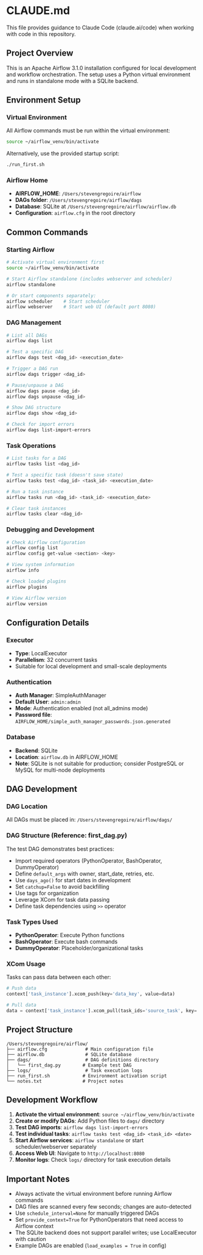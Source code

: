 # CLAUDE.md

This file provides guidance to Claude Code (claude.ai/code) when working with code in this repository.

## Project Overview

This is an Apache Airflow 3.1.0 installation configured for local development and workflow orchestration. The setup uses a Python virtual environment and runs in standalone mode with a SQLite backend.

## Environment Setup

### Virtual Environment
All Airflow commands must be run within the virtual environment:
```bash
source ~/airflow_venv/bin/activate
```

Alternatively, use the provided startup script:
```bash
./run_first.sh
```

### Airflow Home
- **AIRFLOW_HOME**: `/Users/stevengregoire/airflow`
- **DAGs folder**: `/Users/stevengregoire/airflow/dags`
- **Database**: SQLite at `/Users/stevengregoire/airflow/airflow.db`
- **Configuration**: `airflow.cfg` in the root directory

## Common Commands

### Starting Airflow
```bash
# Activate virtual environment first
source ~/airflow_venv/bin/activate

# Start Airflow standalone (includes webserver and scheduler)
airflow standalone

# Or start components separately:
airflow scheduler    # Start scheduler
airflow webserver    # Start web UI (default port 8080)
```

### DAG Management
```bash
# List all DAGs
airflow dags list

# Test a specific DAG
airflow dags test <dag_id> <execution_date>

# Trigger a DAG run
airflow dags trigger <dag_id>

# Pause/unpause a DAG
airflow dags pause <dag_id>
airflow dags unpause <dag_id>

# Show DAG structure
airflow dags show <dag_id>

# Check for import errors
airflow dags list-import-errors
```

### Task Operations
```bash
# List tasks for a DAG
airflow tasks list <dag_id>

# Test a specific task (doesn't save state)
airflow tasks test <dag_id> <task_id> <execution_date>

# Run a task instance
airflow tasks run <dag_id> <task_id> <execution_date>

# Clear task instances
airflow tasks clear <dag_id>
```

### Debugging and Development
```bash
# Check Airflow configuration
airflow config list
airflow config get-value <section> <key>

# View system information
airflow info

# Check loaded plugins
airflow plugins

# View Airflow version
airflow version
```

## Configuration Details

### Executor
- **Type**: LocalExecutor
- **Parallelism**: 32 concurrent tasks
- Suitable for local development and small-scale deployments

### Authentication
- **Auth Manager**: SimpleAuthManager
- **Default User**: `admin:admin`
- **Mode**: Authentication enabled (not all_admins mode)
- **Password file**: `AIRFLOW_HOME/simple_auth_manager_passwords.json.generated`

### Database
- **Backend**: SQLite
- **Location**: `airflow.db` in AIRFLOW_HOME
- **Note**: SQLite is not suitable for production; consider PostgreSQL or MySQL for multi-node deployments

## DAG Development

### DAG Location
All DAGs must be placed in: `/Users/stevengregoire/airflow/dags/`

### DAG Structure (Reference: first_dag.py)
The test DAG demonstrates best practices:
- Import required operators (PythonOperator, BashOperator, DummyOperator)
- Define `default_args` with owner, start_date, retries, etc.
- Use `days_ago()` for start dates in development
- Set `catchup=False` to avoid backfilling
- Use tags for organization
- Leverage XCom for task data passing
- Define task dependencies using `>>` operator

### Task Types Used
- **PythonOperator**: Execute Python functions
- **BashOperator**: Execute bash commands
- **DummyOperator**: Placeholder/organizational tasks

### XCom Usage
Tasks can pass data between each other:
```python
# Push data
context['task_instance'].xcom_push(key='data_key', value=data)

# Pull data
data = context['task_instance'].xcom_pull(task_ids='source_task', key='data_key')
```

## Project Structure

```
/Users/stevengregoire/airflow/
├── airflow.cfg              # Main configuration file
├── airflow.db               # SQLite database
├── dags/                    # DAG definitions directory
│   └── first_dag.py        # Example test DAG
├── logs/                    # Task execution logs
├── run_first.sh            # Environment activation script
└── notes.txt               # Project notes
```

## Development Workflow

1. **Activate the virtual environment**: `source ~/airflow_venv/bin/activate`
2. **Create or modify DAGs**: Add Python files to `dags/` directory
3. **Test DAG imports**: `airflow dags list-import-errors`
4. **Test individual tasks**: `airflow tasks test <dag_id> <task_id> <date>`
5. **Start Airflow services**: `airflow standalone` or start scheduler/webserver separately
6. **Access Web UI**: Navigate to `http://localhost:8080`
7. **Monitor logs**: Check `logs/` directory for task execution details

## Important Notes

- Always activate the virtual environment before running Airflow commands
- DAG files are scanned every few seconds; changes are auto-detected
- Use `schedule_interval=None` for manually triggered DAGs
- Set `provide_context=True` for PythonOperators that need access to Airflow context
- The SQLite backend does not support parallel writes; use LocalExecutor with caution
- Example DAGs are enabled (`load_examples = True` in config)
